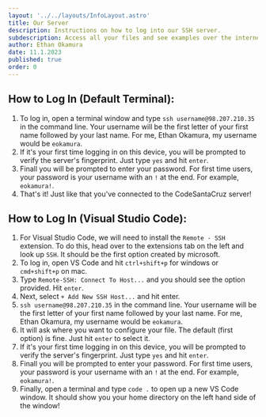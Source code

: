 ```yaml
---
layout: '../../layouts/InfoLayout.astro'
title: Our Server
description: Instructions on how to log into our SSH server.
subdescription: Access all your files and see examples over the internet!
author: Ethan Okamura
date: 11.1.2023
published: true
order: 0
---
```

## How to Log In (Default Terminal):
1. To log in, open a terminal window and type `ssh username@98.207.210.35` in the command line. Your username will be the first letter of your first name followed by your last name. For me, Ethan Okamura, my username would be `eokamura`.
2. If it's your first time logging in on this device, you will be prompted to verify the server's fingerprint. Just type `yes` and hit `enter`.
3. Finall you will be prompted to enter your password. For first time users, your password is your username with an `!` at the end. For example, `eokamura!`.
4. That's it! Just like that you've connected to the CodeSantaCruz server!

## How to Log In (Visual Studio Code):
1. For Visual Studio Code, we will need to install the `Remote - SSH` extension. To do this, head over to the extensions tab on the left and look up `SSH`. It should be the first option created by microsoft.
2. To log in, open VS Code and hit `ctrl+shift+p` for windows or `cmd+shift+p` on mac.
3. Type `Remote-SSH: Connect To Host...` and you should see the option provided. Hit `enter`.
4. Next, select `+ Add New SSH Host...` and hit enter.
5. `ssh username@98.207.210.35` in the command line. Your username will be the first letter of your first name followed by your last name. For me, Ethan Okamura, my username would be `eokamura`.
6. It will ask where you want to configure your file. The default (first option) is fine. Just hit `enter` to select it.
7. If it's your first time logging in on this device, you will be prompted to verify the server's fingerprint. Just type `yes` and hit `enter`.
8. Finall you will be prompted to enter your password. For first time users, your password is your username with an `!` at the end. For example, `eokamura!`.
9. Finally, open a terminal and type `code .` to open up a new VS Code window. It should show you your home directory on the left hand side of the window!